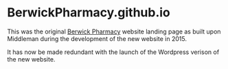 # BerwickPharmacy.github.io
This was the original [Berwick Pharmacy](///www.berwickpharmacy.com.au) website landing page as built upon Middleman during the development of the new website in 2015.

It has now be made redundant with the launch of the Wordpress verison of the new website.
